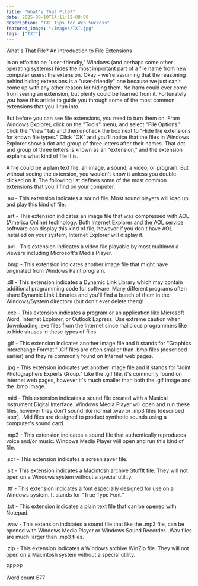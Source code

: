 ```yaml
---
title: "What's That File?"
date: 2025-08-10T14:11:12-08:00
description: "TXT Tips for Web Success"
featured_image: "/images/TXT.jpg"
tags: ["TXT"]
---
```


What's That File?
An Introduction to File Extensions

In an effort to be "user-friendly," Windows (and perhaps some other operating systems) hides the most important part of a file name from new computer users: the extension. Okay - we're assuming that the reasoning behind hiding extensions is a "user-friendly" one because we just can't come up with any other reason for hiding them. No harm could ever come from seeing an extension, but plenty could be learned from it. Fortunately you have this article to guide you through some of the most common extensions that you'll run into.

But before you can see file extensions, you need to turn them on. From Windows Explorer, click on the "Tools" menu, and select "File Options." Click the "View" tab and then uncheck the box next to "Hide file extensions for known file types." Click "OK" and you'll notice that the files in Windows Explorer show a dot and group of three letters after their names. That dot and group of three letters is known as an "extension," and the extension explains what kind of file it is.

A file could be a plain text file, an image, a sound, a video, or program. But without seeing the extension, you wouldn't know it unless you double-clicked on it. The following list defines some of the most common extensions that you'll find on your computer. 

.au - This extension indicates a sound file. Most sound players will load up and play this kind of file.

.art - This extension indicates an image file that was compressed with AOL (America Online) technology. Both Internet Explorer and the AOL service software can display this kind of file, however if you don't have AOL installed on your system, Internet Explorer will display it. 

.avi - This extension indicates a video file playable by most multimedia viewers including Microsoft's Media Player.

.bmp - This extension indicates another image file that might have originated from Windows Paint program. 

.dll - This extension indicates a Dynamic Link Library which may contain additional programming code for software. Many different programs often share Dynamic Link Libraries and you'll find a bunch of them in the Windows/System directory (but don't ever delete them)!

.exe - This extension indicates a program or an application like Microsoft Word, Internet Explorer, or Outlook Express. Use extreme caution when downloading .exe files from the Internet since malicious programmers like to hide viruses in these types of files. 

.gif - This extension indicates another image file and it stands for "Graphics Interchange Format." .Gif files are often smaller than .bmp files (described earlier) and they're commonly found on Internet web pages.
 
.jpg - This extension indicates yet another image file and it stands for "Joint Photographers Experts Group." Like the .gif file, it's commonly found on Internet web pages, however it's much smaller than both the .gif image and the .bmp image.

.mid - This extension indicates a sound file created with a Musical Instrument Digital Interface. Windows Media Player will open and run these files, however they don't sound like normal .wav or .mp3 files (described later). .Mid files are designed to product synthetic sounds using a computer's sound card.

.mp3 - This extension indicates a sound file that authentically reproduces voice and/or music. Windows Media Player will open and run this kind of file.

.scr  - This extension indicates a screen saver file.

.sit - This extension indicates a Macintosh archive StuffIt file. They will not open on a Windows system without a special utility. 

.ttf  - This extension indicates a font especially designed for use on a Windows system. It stands for "True Type Font."

.txt - This extension indicates a plain text file that can be opened with Notepad.

.wav  - This extension indicates a sound file that like the .mp3 file, can be opened with Windows Media Player or Windows Sound Recorder. .Wav files are much larger than .mp3 files.

.zip - This extension indicates a Windows archive WinZip file. They will not open on a Macintosh system without a special utility.

PPPPP

Word count 677

